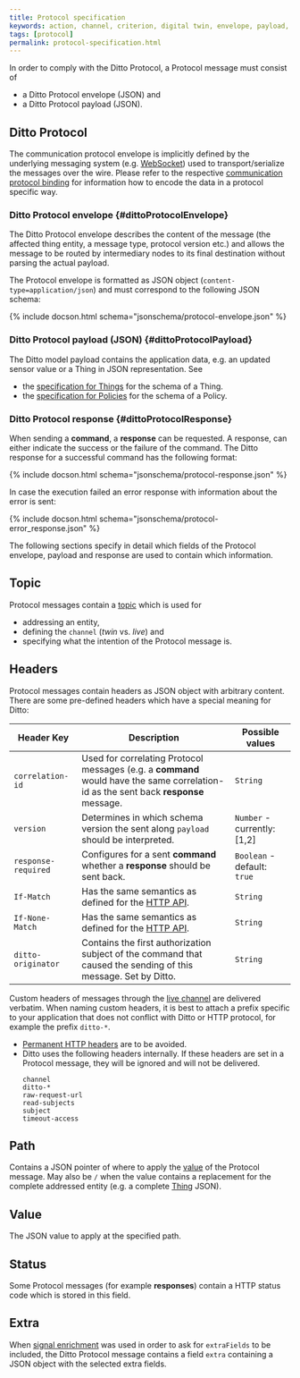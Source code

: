 ```yaml
---
title: Protocol specification
keywords: action, channel, criterion, digital twin, envelope, payload, protocol, specification, twin
tags: [protocol]
permalink: protocol-specification.html
---
```


In order to comply with the Ditto Protocol, a Protocol message must consist of

* a Ditto Protocol envelope (JSON) and
* a Ditto Protocol payload (JSON).


## Ditto Protocol

The communication protocol envelope is implicitly defined by the underlying messaging system 
(e.g. [WebSocket](httpapi-protocol-bindings-websocket.html)) used to transport/serialize the messages over the wire.
Please refer to the respective [communication protocol binding](protocol-bindings.html) for information how to encode
the data in a protocol specific way.


### Ditto Protocol envelope {#dittoProtocolEnvelope}

The Ditto Protocol envelope describes the content of the message (the affected thing entity, a message type, protocol
version etc.) and allows the message to be routed by intermediary nodes to its final destination without parsing the
actual payload.

The Protocol envelope is formatted as JSON object (`content-type=application/json`) and must correspond to the 
following JSON schema:

{% include docson.html schema="jsonschema/protocol-envelope.json" %}


### Ditto Protocol payload (JSON) {#dittoProtocolPayload}

The Ditto model payload contains the application data, e.g. an updated sensor value or a Thing in JSON representation.
See 
* the [specification for Things](protocol-specification-things.html) for the schema of a Thing.
* the [specification for Policies](protocol-specification-policies.html) for the schema of a Policy.


### Ditto Protocol response {#dittoProtocolResponse}

When sending a **command**, a **response** can be requested.
A response, can either indicate the success or the failure of the command. 
The Ditto response for a successful command has the following format:

{% include docson.html schema="jsonschema/protocol-response.json" %}

In case the execution failed an error response with information about the error is sent:

{% include docson.html schema="jsonschema/protocol-error_response.json" %}

The following sections specify in detail which fields of the Protocol envelope, payload and response are used to contain
which information.


## Topic

Protocol messages contain a [topic](protocol-specification-topic.html) which is used for
* addressing an entity,
* defining the `channel` (*twin* vs. *live*) and
* specifying what the intention of the Protocol message is.

## Headers

Protocol messages contain headers as JSON object with arbitrary content.
There are some pre-defined headers which have a special meaning for Ditto:

| Header Key | Description                    | Possible values           |
|------------|--------------------------------|---------------------------|
| `correlation-id` | Used for correlating Protocol messages (e.g. a **command** would have the same correlation-id as the sent back **response** message. | `String` |
| `version` | Determines in which schema version the sent along `payload` should be interpreted. | `Number` - currently: \[1,2\] |
| `response-required` | Configures for a sent **command** whether a **response** should be sent back. | `Boolean` - default: `true` |
| `If-Match` | Has the same semantics as defined for the [HTTP API](httpapi-concepts.html#conditional-requests). | `String` |
| `If-None-Match` | Has the same semantics as defined for the [HTTP API](httpapi-concepts.html#conditional-requests). | `String` |
| `ditto-originator` | Contains the first authorization subject of the command that caused the sending of this message. Set by Ditto. | `String` |

Custom headers of messages through the [live channel](protocol-twinlive.html) are delivered verbatim. When naming 
custom headers, it is best to attach a prefix specific to your application that does not conflict with Ditto or
HTTP protocol, for example the prefix `ditto-*`.
* [Permanent HTTP headers](https://www.iana.org/assignments/message-headers/message-headers.xml) are to be avoided.
* Ditto uses the following headers internally. If these headers are set in a Protocol message, they will be ignored 
  and will not be delivered.
  ```
  channel
  ditto-*
  raw-request-url
  read-subjects
  subject
  timeout-access
  ```

## Path

Contains a JSON pointer of where to apply the [value](#value) of the Protocol message.
May also be `/` when the value contains a replacement for the complete addressed entity (e.g. a complete
[Thing](basic-thing.html) JSON).

## Value

The JSON value to apply at the specified path.

## Status

Some Protocol messages (for example **responses**) contain a HTTP status code which is stored in this field.

## Extra

When [signal enrichment](basic-enrichment.html) was used in order to ask for `extraFields` to be included, the
Ditto Protocol message contains a field `extra` containing a JSON object with the selected extra fields.
